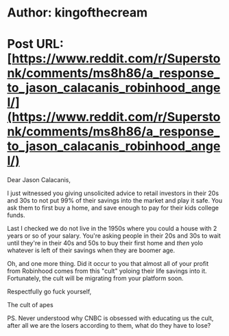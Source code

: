 # Author: kingofthecream
# Post URL: [https://www.reddit.com/r/Superstonk/comments/ms8h86/a_response_to_jason_calacanis_robinhood_angel/](https://www.reddit.com/r/Superstonk/comments/ms8h86/a_response_to_jason_calacanis_robinhood_angel/)


Dear Jason Calacanis,

I just witnessed you giving unsolicited advice to retail investors in their 20s and 30s to not put 99% of their savings into the market and play it safe. You ask them to first buy a home, and save enough to pay for their kids college funds.

Last I checked we do not live in the 1950s where you could a house with 2 years or so of your salary. You're asking people in their 20s and 30s to wait until they're in their 40s and 50s to buy their first home and *then* yolo whatever is left of their savings when they are boomer age.

Oh, and one more thing. Did it occur to you that almost all of your profit from Robinhood comes from this "cult" yoloing their life savings into it. Fortunately, the cult will be migrating from your platform soon.

Respectfully go fuck yourself,

The cult of apes

PS. Never understood why CNBC is obsessed with educating us the cult, after all we are the losers according to them, what do they have to lose?